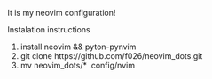 <p>It is my neovim configuration!</p>
<p>Instalation instructions</p>
<ol>
    <li>install neovim && pyton-pynvim</li>
    <li>git clone https://github.com/f026/neovim_dots.git</li>
    <li>mv neovim_dots/* .config/nvim</li>
</ol>

